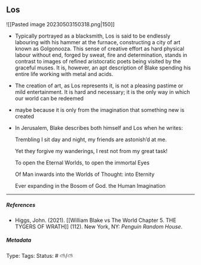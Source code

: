 ## Los  # 

![[Pasted image 20230503150318.png|150]]

- Typically portrayed as a blacksmith, Los is said to be endlessly labouring with his hammer at the furnace, constructing a city of art known as Golgonooza. This sense of creative effort as hard physical labour without end, forged by sweat, fire and determination, stands in contrast to images of refined aristocratic poets being visited by the graceful muses. It is, however, an apt description of Blake spending his entire life working with metal and acids.
- The creation of art, as Los represents it, is not a pleasing pastime or mild entertainment. It is hard and necessary; it is the only way in which our world can be redeemed
- maybe because it is only from the imagination that something new is created
- In Jerusalem, Blake describes both himself and Los when he writes:

  Trembling I sit day and night, my friends are astonish’d at me.  

  Yet they forgive my wanderings, I rest not from my great task!  

  To open the Eternal Worlds, to open the immortal Eyes  

  Of Man inwards into the Worlds of Thought: into Eternity  

  Ever expanding in the Bosom of God. the Human Imagination


___

##### References

- Higgs, John. (2021). [[William Blake vs The World Chapter 5. THE TYGERS OF WRATH]] (112). New York, NY: _Penguin Random House_.

##### Metadata

Type: 
Tags:
Status: # ⛅️/⛅️